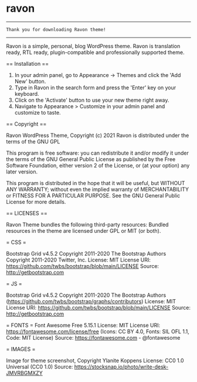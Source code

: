 # ravon

-------------------------------------------------------
    Thank you for downloading Ravon theme!
-------------------------------------------------------

 Ravon is a simple, personal, blog WordPress theme. Ravon is translation ready, RTL ready, plugin-compatible and professionally supported theme.
 
 == Installation ==

1. In your admin panel, go to Appearance -> Themes and click the 'Add New' button.
2. Type in Ravon in the search form and press the 'Enter' key on your keyboard.
3. Click on the 'Activate' button to use your new theme right away.
4. Navigate to Appearance > Customize in your admin panel and customize to taste.


== Copyright ==

Ravon WordPress Theme, Copyright (c) 2021
Ravon is distributed under the terms of the GNU GPL

This program is free software: you can redistribute it and/or modify
it under the terms of the GNU General Public License as published by
the Free Software Foundation, either version 2 of the License, or
(at your option) any later version.

This program is distributed in the hope that it will be useful,
but WITHOUT ANY WARRANTY; without even the implied warranty of
MERCHANTABILITY or FITNESS FOR A PARTICULAR PURPOSE. See the
GNU General Public License for more details.

== LICENSES ==

Ravon Theme bundles the following third-party resources:
Bundled resources in the theme are licensed under GPL or MIT (or both).

= CSS =

Bootstrap Grid v4.5.2
Copyright 2011-2020 The Bootstrap Authors
Copyright 2011-2020 Twitter, Inc.
License: MIT
License URI: https://github.com/twbs/bootstrap/blob/main/LICENSE
Source: http://getbootstrap.com

= JS =

Bootstrap Grid v4.5.2
Copyright 2011-2020 The Bootstrap Authors (https://github.com/twbs/bootstrap/graphs/contributors)
License: MIT
License URI: https://github.com/twbs/bootstrap/blob/main/LICENSE
Source: http://getbootstrap.com

= FONTS =
Font Awesome Free 5.15.1
License: MIT
License URI: https://fontawesome.com/license/free (Icons: CC BY 4.0, Fonts: SIL OFL 1.1, Code: MIT License)
Source: https://fontawesome.com - @fontawesome

= IMAGES =

Image for theme screenshot, Copyright Ylanite Koppens
License: CC0 1.0 Universal (CC0 1.0)
Source: https://stocksnap.io/photo/write-desk-JMVRBGMXZY
